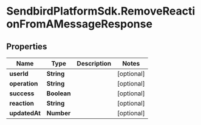 # SendbirdPlatformSdk.RemoveReactionFromAMessageResponse

## Properties

Name | Type | Description | Notes
------------ | ------------- | ------------- | -------------
**userId** | **String** |  | [optional] 
**operation** | **String** |  | [optional] 
**success** | **Boolean** |  | [optional] 
**reaction** | **String** |  | [optional] 
**updatedAt** | **Number** |  | [optional] 


